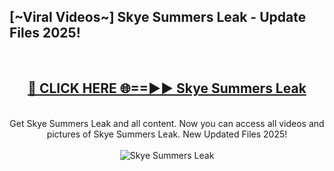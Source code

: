 <h2>[~Viral Videos~] Skye Summers Leak - Update Files 2025!</h2>
<br>
<div align="center">
<h2><a href="https://betterlinks.top/A2PfLJ" rel="nofollow">🔴 CLICK HERE 🌐==►► Skye Summers Leak</a></h2>
<br>
Get Skye Summers Leak and all content. Now you can access all videos and pictures of Skye Summers Leak. New Updated Files 2025!
<br>
<br>
<a href="https://betterlinks.top/A2PfLJ" rel="nofollow" data-target="animated-image.originalLink"><img src="https://i.ibb.co.com/WyWwxjT/player-gif2.gif" alt="Skye Summers Leak" style="max-width: 100%; display: inline-block;" data-target="animated-image.originalImage"></a>
</div>
<br>
